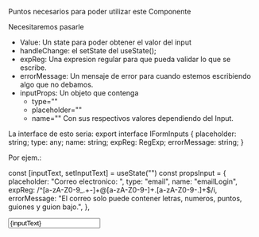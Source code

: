 

Puntos necesarios para poder utilizar este Componente 

  Necesitaremos pasarle
  - Value: Un state para poder obtener el valor del input 
  - handleChange: el setState del useState();
  - expReg: Una expresion regular para que pueda validar 
    lo que se escribe.
  - errorMessage: Un mensaje de error para cuando estemos escribiendo
    algo que no debamos.
  - inputProps: Un objeto que contenga
      * type=""
      * placeholder=""
      * name=""
    Con sus respectivos valores dependiendo del Input.

  La interface de esto seria:
  export interface IFormInputs {
    placeholder: string;
    type: any;
    name: string;
    expReg: RegExp;
    errorMessage: string;
  }
  
  Por ejem.:

  const [inputText, setInputText] = useState("")
  const propsInput = {
    placeholder: "Correo electronico: ",
    type: "email",
    name: "emailLogin",
    expReg: /^[a-zA-Z0-9_.+-]+@[a-zA-Z0-9-]+\.[a-zA-Z0-9-.]+$/i,
    errorMessage:
      "El correo solo puede contener letras, numeros, puntos, guiones y guion bajo.",
  },

  <Input
    inputProps={propsInput}
    value={inputText}
    handleChange={setInputText}
    errorMessage={propsInput.errorMessage}
    expReg={propsInput.expReg}
  />
